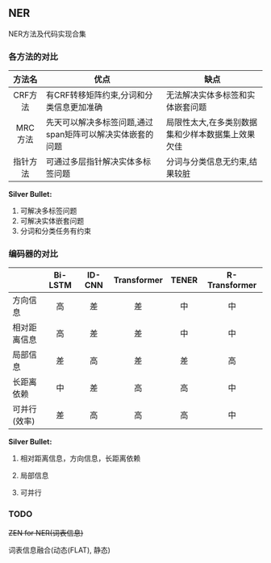 ## NER

NER方法及代码实现合集


### 各方法的对比

|  方法名  | 优点                                                      | 缺点                                              |
| :------: | --------------------------------------------------------- | ------------------------------------------------- |
| CRF方法  | 有CRF转移矩阵约束,分词和分类信息更加准确                  | 无法解决实体多标签和实体嵌套问题                  |
| MRC方法  | 先天可以解决多标签问题,通过span矩阵可以解决实体嵌套的问题 | 局限性太大,在多类别数据集和少样本数据集上效果欠佳 |
| 指针方法 | 可通过多层指针解决实体多标签问题                          | 分词与分类信息无约束,结果较脏                     |

**Silver Bullet:** 

1. 可解决多标签问题
2. 可解决实体嵌套问题
3. 分词和分类任务有约束

### 编码器的对比

|              | Bi-LSTM | ID-CNN | Transformer | TENER | R-Transformer |
| ------------ | :-----: | :----: | :---------: | :---: | :-----------: |
| 方向信息     |   高    |   差   |     差      |  中   |      中       |
| 相对距离信息 |   高    |   差   |     差      |  中   |      中       |
| 局部信息     |   差    |   高   |     差      |  差   |      高       |
| 长距离依赖   |   中    |   差   |     高      |  高   |      中       |
| 可并行(效率) |   差    |   高   |     高      |  高   |      中       |

**Silver Bullet:** 

1. 相对距离信息，方向信息，长距离依赖

2. 局部信息

3. 可并行

### TODO

~~ZEN for NER(词表信息)~~

词表信息融合(动态(FLAT), 静态)

